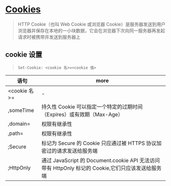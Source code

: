 # [Cookies](https://developer.mozilla.org/zh-CN/docs/Web/HTTP/Cookies)

> HTTP Cookie（也叫 Web Cookie 或浏览器 Cookie）是服务器发送到用户浏览器并保存在本地的一小块数据，它会在浏览器下次向同一服务器再发起请求时被携带并发送到服务器上

## cookie 设置

> `Set-Cookie: <cookie 名>=<cookie 值>`

| 语句         | more                                                                                              |
| ------------ | ------------------------------------------------------------------------------------------------- |
| <cookie 名>= | -                                                                                                 |
| ,someTime    | 持久性 Cookie 可以指定一个特定的过期时间（Expires）或有效期（Max-Age）                            |
| ,domain=     | 权限有继承性                                                                                      |
| ,path=       | 权限有继承性                                                                                      |
| ;Secure      | 标记为 Secure 的 Cookie 只应通过被 HTTPS 协议加密过的请求发送给服务端                             |
| ;HttpOnly    | 通过 JavaScript 的 Document.cookie API 无法访问带有 HttpOnly 标记的 Cookie,它们只应该发送给服务端 |
